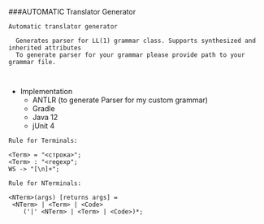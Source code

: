###AUTOMATIC Translator Generator

```$xslt
Automatic translator generator
 
  Generates parser for LL(1) grammar class. Supports synthesized and inherited attributes
  To generate parser for your grammar please provide path to your grammar file.
 
 
```

+ Implementation 
  * ANTLR (to generate Parser for my custom grammar)
  * Gradle 
  * Java 12
  * jUnit 4

```$xslt
Rule for Terminals:

<Term> = "<строка>";
<Term> : "<regexp";
WS -> "[\n]+";

Rule for NTerminals: 

<NTerm>(args) [returns args] =  
 <NTerm> | <Term> | <Code>
    ('|' <NTerm> | <Term> | <Code>)*;
```  